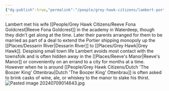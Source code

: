 ```yaml
---
{"dg-publish":true,"permalink":"/people/grey-hawk-citizens/lambert-portier/"}
---
```


Lambert met his wife [[People/Grey Hawk Citizens/Reeve Fona Goldcrest\|Reeve Fona Goldcrest]] in the academy in Waterdeep, though they didn't get along at the time.  Later their parents arranged for them to be married as part of a deal to extend the Portier shipping monopoly up the [[Places/Dessarin River\|Dessarin River]] to [[Places/Grey Hawk\|Grey Hawk]].  Despising small town life Lambert avoids most contact with the townsfolk and is often hidden away in the [[Places/Reeve's Manor\|Reeve's Manor]] or conveniently on an errand to a city for months at a time.  However when he is around [[People/Grey Hawk Citizens/Dutch 'The Boozer King' Ottenbrau\|Dutch 'The Boozer King' Ottenbrau]] is often asked to brink casks of wine, ale, or whiskey to the manor to slake his thirst.  
![Pasted image 20240709014643.jpg](/img/user/Z_Attachments/Pasted%20image%2020240709014643.jpg)